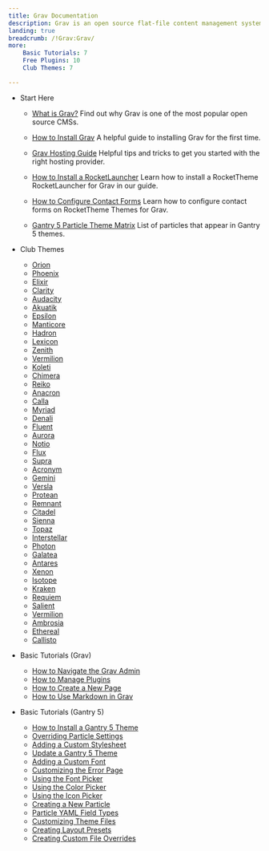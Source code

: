 ```yaml
---
title: Grav Documentation
description: Grav is an open source flat-file content management system (CMS) created by members of the RocketTheme team. This section enables you to find out more about Grav and how to use it with RocketTheme themes.
landing: true
breadcrumb: /!Grav:Grav/
more:
	Basic Tutorials: 7
	Free Plugins: 10
	Club Themes: 7

---
```


* Start Here

	- [What is Grav?](https://learn.getgrav.org/basics/what-is-grav)
	  Find out why Grav is one of the most popular open source CMSs.

	- [How to Install Grav](https://learn.getgrav.org/basics/installation)
	  A helpful guide to installing Grav for the first time.

	- [Grav Hosting Guide](https://learn.getgrav.org/webservers-hosting)
	  Helpful tips and tricks to get you started with the right hosting provider.

	- [How to Install a RocketLauncher](start/rocketlauncher.md)
	  Learn how to install a RocketTheme RocketLauncher for Grav in our guide.

	- [How to Configure Contact Forms](start/contact.md)
		Learn how to configure contact forms on RocketTheme Themes for Grav.

	- [Gantry 5 Particle Theme Matrix](https://rockettheme.com/images/common/particles_list.pdf)
	  List of particles that appear in Gantry 5 themes.

<!-- -->

* Club Themes

	- [Orion](themes/orion)
	- [Phoenix](themes/phoenix)
	- [Elixir](themes/elixir)
	- [Clarity](themes/clarity)
	- [Audacity](themes/audacity)
	- [Akuatik](themes/akuatik)
	- [Epsilon](themes/epsilon)
	- [Manticore](themes/manticore)
	- [Hadron](themes/hadron)
	- [Lexicon](themes/lexicon)
	- [Zenith](themes/zenith)
	- [Vermilion](themes/vermilion)
	- [Koleti](themes/koleti)
	- [Chimera](themes/chimera)
	- [Reiko](themes/reiko)
	- [Anacron](themes/anacron)
	- [Calla](themes/calla)
	- [Myriad](themes/myriad)
	- [Denali](themes/denali)
	- [Fluent](themes/fluent)
	- [Aurora](themes/aurora)
	- [Notio](themes/notio)
	- [Flux](themes/flux)
	- [Supra](themes/supra)
	- [Acronym](themes/acronym)
	- [Gemini](themes/gemini)
	- [Versla](themes/versla)
	- [Protean](themes/protean)
	- [Remnant](themes/remnant)
	- [Citadel](themes/citadel)
	- [Sienna](themes/sienna)
	- [Topaz](themes/topaz)
	- [Interstellar](themes/interstellar)
	- [Photon](themes/photon)
	- [Galatea](themes/galatea)
	- [Antares](themes/antares)
	- [Xenon](themes/xenon)
	- [Isotope](themes/isotope)
	- [Kraken](themes/kraken)
	- [Requiem](themes/requiem)
	- [Salient](themes/salient)
	- [Vermilion](themes/vermilion)
	- [Ambrosia](themes/ambrosia)
	- [Ethereal](themes/ethereal)
	- [Callisto](themes/callisto)

<!-- -->

* Basic Tutorials (Grav)

	- [How to Navigate the Grav Admin](https://learn.getgrav.org/admin-panel/introduction)
	- [How to Manage Plugins](https://learn.getgrav.org/admin-panel/plugins)
	- [How to Create a New Page](https://learn.getgrav.org/admin-panel/pages-admin)
	- [How to Use Markdown in Grav](https://learn.getgrav.org/content/markdown)

<!-- -->

* Basic Tutorials (Gantry 5)

	- [How to Install a Gantry 5 Theme](http://docs.gantry.org/gantry5/basics/installation#installing-a-gantry-theme)
	- [Overriding Particle Settings](http://docs.gantry.org/gantry5/tutorials/overriding-particle-settings)
	- [Adding a Custom Stylesheet](http://docs.gantry.org/gantry5/tutorials/adding-a-custom-style-sheet)
	- [Update a Gantry 5 Theme](http://docs.gantry.org/gantry5/basics/updating-themes)
	- [Adding a Custom Font](http://docs.gantry.org/gantry5/tutorials/fonts)
	- [Customizing the Error Page](http://docs.gantry.org/gantry5/tutorials/customize-the-error-page)
	- [Using the Font Picker](http://docs.gantry.org/gantry5/tutorials/using-the-font-picker)
	- [Using the Color Picker](http://docs.gantry.org/gantry5/tutorials/using-the-color-picker)
	- [Using the Icon Picker](http://docs.gantry.org/gantry5/tutorials/using-the-icon-picker)
	- [Creating a New Particle](http://docs.gantry.org/gantry5/advanced/creating-a-new-particle)
	- [Particle YAML Field Types](http://docs.gantry.org/gantry5/advanced/particle-yaml-field-types)
	- [Customizing Theme Files](http://docs.gantry.org/gantry5/advanced/customizing-theme-files)
	- [Creating Layout Presets](http://docs.gantry.org/gantry5/advanced/creating-layout-presets)
	- [Creating Custom File Overrides](http://docs.gantry.org/gantry5/advanced/file-overrides)

